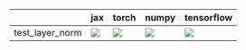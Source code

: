 |                 | jax                                                                                                                                                                                    | torch                                                                                                                                                                                  | numpy                                                                                                                                                                                  | tensorflow                                                                                                                                                                             |
|:----------------|:---------------------------------------------------------------------------------------------------------------------------------------------------------------------------------------|:---------------------------------------------------------------------------------------------------------------------------------------------------------------------------------------|:---------------------------------------------------------------------------------------------------------------------------------------------------------------------------------------|:---------------------------------------------------------------------------------------------------------------------------------------------------------------------------------------|
| test_layer_norm | <a href="https://github.com/unifyai/ivy/actions/runs/4425807005/jobs/7761324038" rel="noopener noreferrer" target="_blank"><img src=https://img.shields.io/badge/-success-success></a> | <a href="https://github.com/unifyai/ivy/actions/runs/4425807005/jobs/7761324038" rel="noopener noreferrer" target="_blank"><img src=https://img.shields.io/badge/-success-success></a> | <a href="https://github.com/unifyai/ivy/actions/runs/4425807005/jobs/7761324038" rel="noopener noreferrer" target="_blank"><img src=https://img.shields.io/badge/-success-success></a> | <a href="https://github.com/unifyai/ivy/actions/runs/4476257712/jobs/7866443315" rel="noopener noreferrer" target="_blank"><img src=https://img.shields.io/badge/-success-success></a> |